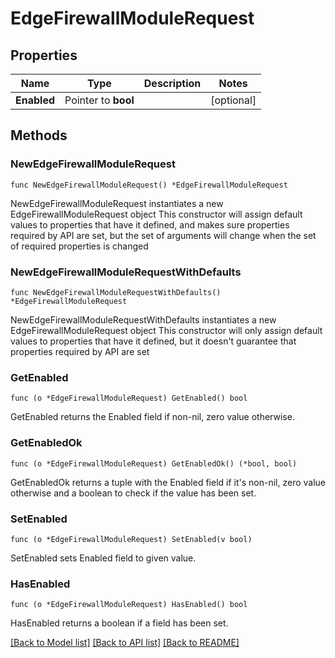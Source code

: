# EdgeFirewallModuleRequest

## Properties

Name | Type | Description | Notes
------------ | ------------- | ------------- | -------------
**Enabled** | Pointer to **bool** |  | [optional] 

## Methods

### NewEdgeFirewallModuleRequest

`func NewEdgeFirewallModuleRequest() *EdgeFirewallModuleRequest`

NewEdgeFirewallModuleRequest instantiates a new EdgeFirewallModuleRequest object
This constructor will assign default values to properties that have it defined,
and makes sure properties required by API are set, but the set of arguments
will change when the set of required properties is changed

### NewEdgeFirewallModuleRequestWithDefaults

`func NewEdgeFirewallModuleRequestWithDefaults() *EdgeFirewallModuleRequest`

NewEdgeFirewallModuleRequestWithDefaults instantiates a new EdgeFirewallModuleRequest object
This constructor will only assign default values to properties that have it defined,
but it doesn't guarantee that properties required by API are set

### GetEnabled

`func (o *EdgeFirewallModuleRequest) GetEnabled() bool`

GetEnabled returns the Enabled field if non-nil, zero value otherwise.

### GetEnabledOk

`func (o *EdgeFirewallModuleRequest) GetEnabledOk() (*bool, bool)`

GetEnabledOk returns a tuple with the Enabled field if it's non-nil, zero value otherwise
and a boolean to check if the value has been set.

### SetEnabled

`func (o *EdgeFirewallModuleRequest) SetEnabled(v bool)`

SetEnabled sets Enabled field to given value.

### HasEnabled

`func (o *EdgeFirewallModuleRequest) HasEnabled() bool`

HasEnabled returns a boolean if a field has been set.


[[Back to Model list]](../README.md#documentation-for-models) [[Back to API list]](../README.md#documentation-for-api-endpoints) [[Back to README]](../README.md)


